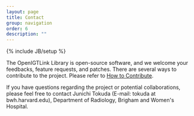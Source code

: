 ```yaml
---
layout: page
title: Contact
group: navigation
order: 6
description: ""
---
```

{% include JB/setup %}


The OpenIGTLink Library is open-source software, and we welcome your feedbacks,
feature requests, and patches. There are several ways to contribute to the project.
Please refer to [How to Contribute](library/contribute).


If you have questions regarding the project or potential collaborations,
please feel free to contact Junichi Tokuda (E-mail: tokuda at bwh.harvard.edu),
Department of Radiology, Brigham and Women's Hospital.


